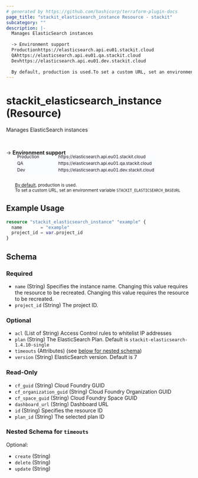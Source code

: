 ```yaml
---
# generated by https://github.com/hashicorp/terraform-plugin-docs
page_title: "stackit_elasticsearch_instance Resource - stackit"
subcategory: ""
description: |-
  Manages ElasticSearch instances
  
  -> Environment support
  Productionhttps://elasticsearch.api.eu01.stackit.cloud
  QAhttps://elasticsearch.api.eu01.qa.stackit.cloud
  Devhttps://elasticsearch.api.eu01.dev.stackit.cloud
  
  By default, production is used.To set a custom URL, set an environment variable STACKITELASTICSEARCHBASEURL
---
```


# stackit_elasticsearch_instance (Resource)

Manages ElasticSearch instances

<br />

-> __Environment support__<br /><table style='border-collapse: separate; border-spacing: 0px; margin-top:-20px; margin-left: 24px; font-size: smaller;'>
<tr><td style='width: 100px; background: #fbfcff; border: none;'>Production</td><td style='background: #fbfcff; border: none;'>https://elasticsearch.api.eu01.stackit.cloud</td></tr>
<tr><td style='background: #fbfcff; border: none;'>QA</td><td style='background: #fbfcff; border: none;'>https://elasticsearch.api.eu01.qa.stackit.cloud</td></tr>
<tr><td style='background: #fbfcff; border: none;'>Dev</td><td style='background: #fbfcff; border: none;'>https://elasticsearch.api.eu01.dev.stackit.cloud</td></tr>
</table><br />
<small style='margin-left: 24px; margin-top: -5px; display: inline-block;'><a href="https://registry.terraform.io/providers/SchwarzIT/stackit/latest/docs#environment">By default</a>, production is used.<br />To set a custom URL, set an environment variable <code>STACKIT_ELASTICSEARCH_BASEURL</code></small>

## Example Usage

```terraform
resource "stackit_elasticsearch_instance" "example" {
  name       = "example"
  project_id = var.project_id
}
```

<!-- schema generated by tfplugindocs -->
## Schema

### Required

- `name` (String) Specifies the instance name. Changing this value requires the resource to be recreated. Changing this value requires the resource to be recreated.
- `project_id` (String) The project ID.

### Optional

- `acl` (List of String) Access Control rules to whitelist IP addresses
- `plan` (String) The ElasticSearch Plan. Default is `stackit-elasticsearch-1.4.10-single`
- `timeouts` (Attributes) (see [below for nested schema](#nestedatt--timeouts))
- `version` (String) ElasticSearch version. Default is 7

### Read-Only

- `cf_guid` (String) Cloud Foundry GUID
- `cf_organization_guid` (String) Cloud Foundry Organization GUID
- `cf_space_guid` (String) Cloud Foundry Space GUID
- `dashboard_url` (String) Dashboard URL
- `id` (String) Specifies the resource ID
- `plan_id` (String) The selected plan ID

<a id="nestedatt--timeouts"></a>
### Nested Schema for `timeouts`

Optional:

- `create` (String)
- `delete` (String)
- `update` (String)


